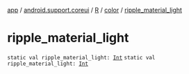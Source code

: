 [app](../../../index.md) / [android.support.coreui](../../index.md) / [R](../index.md) / [color](index.md) / [ripple_material_light](.)

# ripple_material_light

`static val ripple_material_light: `[`Int`](https://kotlinlang.org/api/latest/jvm/stdlib/kotlin/-int/index.html)
`static val ripple_material_light: `[`Int`](https://kotlinlang.org/api/latest/jvm/stdlib/kotlin/-int/index.html)